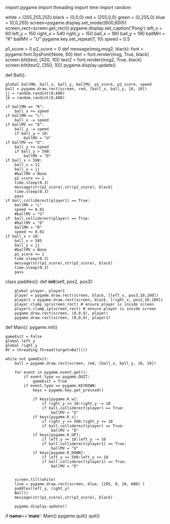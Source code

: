 import pygame
import threading
import time
import random



white = (255,255,255)
black = (0,0,0)
red = (255,0,0)
green = (0,255,0)
blue = (0,0,255)
screen=pygame.display.set_mode((600,600))
screen_rect=screen.get_rect()
pygame.display.set_caption('Pong')
left_x = 60
left_y = 150
right_x = 540
right_y = 150
ball_x = 190
ball_y = 190
ballMH = "R"
ballMV = "U"
pygame.key.set_repeat(1, 10)
speed = 0.5


p1_score = 0
p2_score = 0
def message(msg,msg2, black):
    font = pygame.font.SysFont(None, 60)
    text = font.render(msg, True, black)
    screen.blit(text, [420, 10])
    text2 = font.render(msg2, True, black)
    screen.blit(text2, [350, 10])
    pygame.display.update()
    


def Ball():
    
    
    
    global ballMH, ball_x, ball_y, ballMV, p1_score, p2_score, speed
    ball = pygame.draw.rect(screen, red, [ball_x, ball_y, 10, 10])
    jj = random.randint(0,600)
    jb = random.randint(0,600)
    
    if ballMH == "R":  
        ball_x += speed
    if ballMH == "L": 
        ball_x -= speed
    if ballMV == "D":  
        ball_y -= speed
        if ball_y < 10:
            ballMV = "U"
    if ballMV == "U":
        ball_y += speed
        if ball_y > 590:
            ballMV = "D"
    if ball_x > 590:
        ball_x = 11
        ball_y = jj
        #ballMV = None
        p2_score += 1
        time.sleep(0.3)
        message(str(p1_score),str(p2_score), black)
        time.sleep(0.3)
        pass
    if ball.colliderect(player1) == True:
        ballMH = "L"
        speed += 0.01
        #ballMV = "U"
    if  ball.colliderect(player) == True:
        #ballMV = "D"
        ballMH = "R"
        speed += 0.01
    if ball_x < 10:
        ball_x = 585
        ball_y = jj
        #ballMV = None
        p1_score += 1
        time.sleep(0.3)
        message(str(p1_score),str(p2_score), black)
        time.sleep(0.3)
        pass
class paddles():
    def __init__(self, pos2, pos3):        
        
        global player, player1
        player = pygame.draw.rect(screen, black, [left_x, pos3,10,100]) 
        player1 = pygame.draw.rect(screen, black, [right_x, pos2,10,100])
        player.clamp_ip(screen_rect) # ensure player is inside screen
        player1.clamp_ip(screen_rect) # ensure player is inside screen
        pygame.draw.rect(screen, (0,0,0), player)
        pygame.draw.rect(screen, (0,0,0), player1)
        
        



def Main():
    pygame.init()
    
    gameExit = False
    global left_y  
    global right_y  
    #t = threading.Thread(target=Ball())
    
    while not gameExit:
        ball = pygame.draw.rect(screen, red, [ball_x, ball_y, 10, 10])
        
        for event in pygame.event.get():
            if event.type == pygame.QUIT:
                gameExit = True
            if event.type == pygame.KEYDOWN: 
                keys = pygame.key.get_pressed()
    
                if keys[pygame.K_w]: 
                    if right_y >= 10:right_y -= 10
                    if ball.colliderect(player) == True:
                        ballMV = "U"
                if keys[pygame.K_s]: 
                    if right_y <= 500:right_y += 10
                    if ball.colliderect(player) == True:
                        ballMV = "D"
                if keys[pygame.K_UP]: 
                    if left_y >= 10:left_y -= 10
                    if ball.colliderect(player1) == True:
                        ballMV = "U"
                if keys[pygame.K_DOWN]:
                    if left_y <= 500:left_y += 10
                    if ball.colliderect(player1) == True:
                        ballMV = "D"
                      
        
        screen.fill(white)
        line = pygame.draw.rect(screen, blue, [295, 0, 10, 600] )  
        paddles(left_y, right_y)
        Ball()      
        message(str(p1_score),str(p2_score), black)
        
        pygame.display.update()
    
    

if __name__=='__main__': 
    Main()
    pygame.quit()
    quit()
 
